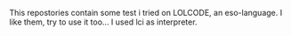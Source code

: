 This repostories contain some test i tried on LOLCODE, an eso-language. I like them, try to use it too... I used lci as interpreter.
